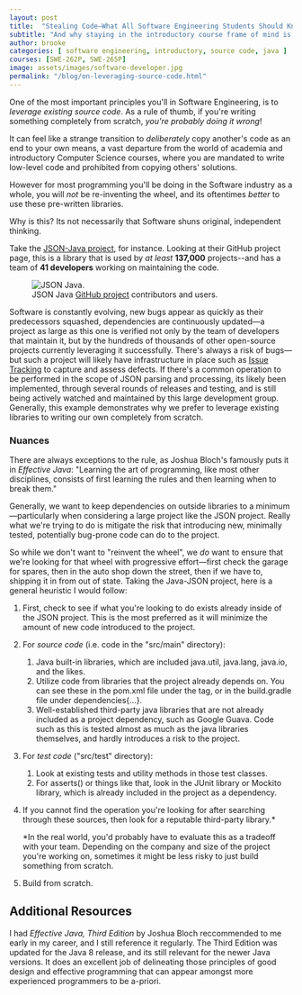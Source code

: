 ```yaml
---
layout: post
title:  "Stealing Code—What All Software Engineering Students Should Know"
subtitle: "And why staying in the introductory course frame of mind is actually stunting your growth as a programmer."
author: brooke
categories: [ software engineering, introductory, source code, java ]
courses: [SWE-262P, SWE-265P]
image: assets/images/software-developer.jpg
permalink: "/blog/on-leveraging-source-code.html"
---
```

One of the most important principles you'll in Software Engineering, is to *leverage existing source code*. As a rule of thumb, if you're writing something completely from scratch, *you're probably doing it wrong*!

It can feel like a strange transition to *deliberately* copy another's code as an end to your own means, a vast departure from the world of academia and introductory Computer Science courses, where you are mandated to write low-level code and prohibited from copying others' solutions.  

However for most programming you'll be doing in the Software industry as a whole, you will *not* be re-inventing the wheel, and its oftentimes *better* to use these pre-written libraries.

Why is this?  Its not necessarily that Software shuns original, independent thinking.

Take the [JSON-Java project](https://github.com/stleary/JSON-java), for instance.  Looking at their GitHub project page, this is a library that is used by *at least* **137,000** projects--and has a team of **41 developers** working on maintaining the code.  

<figure>
  <img class="border"
  src="/assets/images/JSONJava.png"
  alt="JSON Java.">
  <figcaption> JSON Java <a href="https://github.com/stleary/JSON-java">GitHub project</a> contributors and users.</figcaption>
</figure>

Software is constantly evolving, new bugs appear as quickly as their predecessors squashed, dependencies are continuously updated—a project as large as this one is verified not only by the team of developers that maintain it, but by the hundreds of thousands of other open-source projects currently leveraging it successfully.  There's always a risk of bugs—but such a project will likely have infrastructure in place such as [Issue Tracking](https://github.com/stleary/JSON-java/issues) to capture and assess defects.  If there's a common operation to be performed in the scope of JSON parsing and processing, its likely been implemented, through several rounds of releases and testing, and is still being actively watched and maintained by this large development group.  Generally, this example demonstrates why we prefer to leverage existing libraries to writing our own completely from scratch.

### Nuances

There are always exceptions to the rule, as Joshua Bloch's famously puts it in *Effective Java*:  "Learning the art of programming, like most other disciplines, consists of first learning the rules and then learning when to break them."

Generally, we want to keep dependencies on outside libraries to a minimum—particularly when considering a large project like the JSON project. Really what we're trying to do is mitigate the risk that introducing new, minimally tested, potentially bug-prone code can do to the project.

So while we don't want to "reinvent the wheel", we *do* want to ensure that we're looking for that wheel with progressive effort—first check the garage for spares, then in the auto shop down the street, then if we have to, shipping it in from out of state.  Taking the Java-JSON project, here is a general heuristic I would follow:

1. First, check to see if what you're looking to do exists already inside of the JSON project.  This is the most preferred as it will minimize the amount of new code introduced to the project.

2. For *source code* (i.e. code in the "src/main" directory):

   1. Java built-in libraries, which are included java.util, java.lang, java.io, and the likes.
   2. Utilize code from libraries that the project already depends on.  You can see these in the pom.xml file under the <dependencies> tag, or in the build.gradle file under dependencies{...}. 
   3. Well-established third-party java libraries that are not already included as a project dependency, such as Google Guava.  Code such as this is tested almost as much as the java libraries themselves, and hardly introduces a risk to the project. 

3. For *test code* ("src/test" directory):

   1. Look at existing tests and utility methods in those test classes.
   2. For asserts() or things like that, look in the JUnit library or Mockito library, which is already included in the project as a dependency.

4. If you cannot find the operation you're looking for after searching through these sources, then look for a reputable third-party library.*

   *In the real world, you'd probably have to evaluate this as a tradeoff with your team.  Depending on the company and size of the project you're working on, sometimes it might be less risky to just build something from scratch.

5. Build from scratch. 



## Additional Resources

I had *Effective Java, Third Edition* by Joshua Bloch reccommended to me early in my career, and I still reference it regularly.  The Third Edition was updated for the Java 8 release, and its still relevant for the newer Java versions.  It does an excellent job of delineating those principles of good design and effective programming that can appear amongst more experienced programmers to be a-priori. 